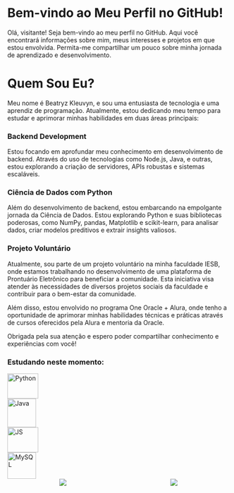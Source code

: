 # Bem-vindo ao Meu Perfil no GitHub!

Olá, visitante! Seja bem-vindo ao meu perfil no GitHub. Aqui você encontrará informações sobre mim, meus interesses e projetos em que estou envolvida. Permita-me compartilhar um pouco sobre minha jornada de aprendizado e desenvolvimento.

# Quem Sou Eu?

Meu nome é Beatryz Kleuvyn, e sou uma entusiasta de tecnologia e uma aprendiz de programação. Atualmente, estou dedicando meu tempo para estudar e aprimorar minhas habilidades em duas áreas principais:

### Backend Development

Estou focando em aprofundar meu conhecimento em desenvolvimento de backend. Através do uso de tecnologias como Node.js, Java, e outras, estou explorando a criação de servidores, APIs robustas e sistemas escaláveis.

### Ciência de Dados com Python

Além do desenvolvimento de backend, estou embarcando na empolgante jornada da Ciência de Dados. Estou explorando Python e suas bibliotecas poderosas, como NumPy, pandas, Matplotlib e scikit-learn, para analisar dados, criar modelos preditivos e extrair insights valiosos.

### Projeto Voluntário

Atualmente, sou parte de um projeto voluntário na minha faculdade IESB, onde estamos trabalhando no desenvolvimento de uma plataforma de Prontuário Eletrônico para beneficiar a comunidade. Esta iniciativa visa atender às necessidades de diversos projetos sociais da faculdade e contribuir para o bem-estar da comunidade.

Além disso, estou envolvido no programa One Oracle + Alura, onde tenho a oportunidade de aprimorar minhas habilidades técnicas e práticas através de cursos oferecidos pela Alura e mentoria da Oracle.

Obrigada pela sua atenção e espero poder compartilhar conhecimento e experiências com você!

### Estudando neste momento:

<div align="left">
  <img src="https://img.icons8.com/?size=256&id=121464&format=png" alt="Python" width="70" height="57" /> 

<div align="left">
  <img src="https://img.icons8.com/?size=256&id=46630&format=png" alt="Java" width="65" height="65" /> 
</div>

<div align="left">
  <img src="https://img.icons8.com/?size=256&id=1ZSHk8m9bk4p&format=png" alt="JS" width="70" height="57" /> 
</div>

<div align="left">
  <img src="https://img.icons8.com/?size=256&id=42904&format=png" alt="MySQL" width="65" height="60" /> 
</div>




<div style="display: flex; justify-content: center; align-items: center;">
  <div style="flex: 1; text-align: center;">
    <img src="https://github-readme-stats.vercel.app/api?username=KLEUVYN&show_icons=true&theme=dark" />
  </div>

  <div style="flex: 1; text-align: center;">
    <a href="https://github.com/KLEUVYN/github-readme-stats">
      <img src="https://github-readme-stats.vercel.app/api/top-langs/?username=kleuvyn&layout=compact&show_icons=true&theme=synthwave" />
    </a>
  </div>
</div>


